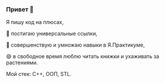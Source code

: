 ### Привет 👋
Я пишу код на плюсах,

🔭 постигаю универсальные ссылки,

🌱 совершенствую и умножаю навыки в Я.Практикуме,

😄 в свободное время люблю читать книжки и ухаживать за растениями.

Мой стек: С++, ООП, STL.

